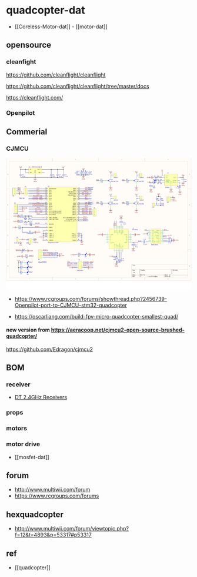 
# quadcopter-dat

- [[Coreless-Motor-dat]] - [[motor-dat]]


## opensource 

### cleanfight 

https://github.com/cleanflight/cleanflight

https://github.com/cleanflight/cleanflight/tree/master/docs

https://cleanflight.com/


### Openpilot 

## Commerial 

### CJMCU 

![](2025-01-29-17-12-32.png)

- https://www.rcgroups.com/forums/showthread.php?2456739-Openpilot-port-to-CJMCU-stm32-quadcopter

- https://oscarliang.com/build-fpv-micro-quadcopter-smallest-quad/

#### new version from https://aeracoop.net/cjmcu2-open-source-brushed-quadcopter/

https://github.com/Edragon/cjmcu2



## BOM

### receiver 

- [DT 2.4GHz Receivers](https://www.deltang.co.uk/)



### props 


### motors 


### motor drive 

- [[mosfet-dat]]

## forum 

- http://www.multiwii.com/forum
- https://www.rcgroups.com/forums



## hexquadcopter 

- http://www.multiwii.com/forum/viewtopic.php?f=12&t=4893&p=53317#p53317

## ref 

- [[quadcopter]]